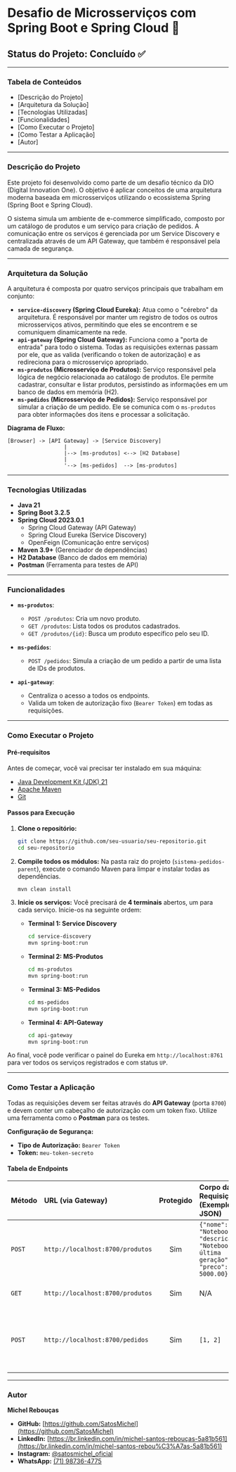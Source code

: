 # Desafio de Microsserviços com Spring Boot e Spring Cloud 🚀

## Status do Projeto: Concluído ✅

-----

### Tabela de Conteúdos

  * [Descrição do Projeto]
  * [Arquitetura da Solução]
  * [Tecnologias Utilizadas]
  * [Funcionalidades]
  * [Como Executar o Projeto]
  * [Como Testar a Aplicação]
  * [Autor]

-----

### Descrição do Projeto

Este projeto foi desenvolvido como parte de um desafio técnico da DIO (Digital Innovation One). O objetivo é aplicar conceitos de uma arquitetura moderna baseada em microsserviços utilizando o ecossistema Spring (Spring Boot e Spring Cloud).

O sistema simula um ambiente de e-commerce simplificado, composto por um catálogo de produtos e um serviço para criação de pedidos. A comunicação entre os serviços é gerenciada por um Service Discovery e centralizada através de um API Gateway, que também é responsável pela camada de segurança.

-----

### Arquitetura da Solução

A arquitetura é composta por quatro serviços principais que trabalham em conjunto:

  * **`service-discovery` (Spring Cloud Eureka):** Atua como o "cérebro" da arquitetura. É responsável por manter um registro de todos os outros microsserviços ativos, permitindo que eles se encontrem e se comuniquem dinamicamente na rede.
  * **`api-gateway` (Spring Cloud Gateway):** Funciona como a "porta de entrada" para todo o sistema. Todas as requisições externas passam por ele, que as valida (verificando o token de autorização) e as redireciona para o microsserviço apropriado.
  * **`ms-produtos` (Microsserviço de Produtos):** Serviço responsável pela lógica de negócio relacionada ao catálogo de produtos. Ele permite cadastrar, consultar e listar produtos, persistindo as informações em um banco de dados em memória (H2).
  * **`ms-pedidos` (Microsserviço de Pedidos):** Serviço responsável por simular a criação de um pedido. Ele se comunica com o `ms-produtos` para obter informações dos itens e processar a solicitação.

**Diagrama de Fluxo:**

```
[Browser] -> [API Gateway] -> [Service Discovery]
                  |
                  |--> [ms-produtos] <--> [H2 Database]
                  |
                  '--> [ms-pedidos]  --> [ms-produtos]
```

-----

### Tecnologias Utilizadas

  - **Java 21**
  - **Spring Boot 3.2.5**
  - **Spring Cloud 2023.0.1**
      - Spring Cloud Gateway (API Gateway)
      - Spring Cloud Eureka (Service Discovery)
      - OpenFeign (Comunicação entre serviços)
  - **Maven 3.9+** (Gerenciador de dependências)
  - **H2 Database** (Banco de dados em memória)
  - **Postman** (Ferramenta para testes de API)

-----

### Funcionalidades

  - **`ms-produtos`**:

      - `POST /produtos`: Cria um novo produto.
      - `GET /produtos`: Lista todos os produtos cadastrados.
      - `GET /produtos/{id}`: Busca um produto específico pelo seu ID.

  - **`ms-pedidos`**:

      - `POST /pedidos`: Simula a criação de um pedido a partir de uma lista de IDs de produtos.

  - **`api-gateway`**:

      - Centraliza o acesso a todos os endpoints.
      - Valida um token de autorização fixo (`Bearer Token`) em todas as requisições.

-----

### Como Executar o Projeto

#### Pré-requisitos

Antes de começar, você vai precisar ter instalado em sua máquina:

  - [Java Development Kit (JDK) 21](https://www.oracle.com/java/technologies/downloads/%23jdk21-windows)
  - [Apache Maven](https://maven.apache.org/download.cgi)
  - [Git](https://git-scm.com/downloads)

#### Passos para Execução

1.  **Clone o repositório:**

    ```bash
    git clone https://github.com/seu-usuario/seu-repositorio.git
    cd seu-repositorio
    ```

2.  **Compile todos os módulos:**
    Na pasta raiz do projeto (`sistema-pedidos-parent`), execute o comando Maven para limpar e instalar todas as dependências.

    ```bash
    mvn clean install
    ```

3.  **Inicie os serviços:**
    Você precisará de **4 terminais** abertos, um para cada serviço. Inicie-os na seguinte ordem:

      * **Terminal 1: Service Discovery**
        ```bash
        cd service-discovery
        mvn spring-boot:run
        ```
      * **Terminal 2: MS-Produtos**
        ```bash
        cd ms-produtos
        mvn spring-boot:run
        ```
      * **Terminal 3: MS-Pedidos**
        ```bash
        cd ms-pedidos
        mvn spring-boot:run
        ```
      * **Terminal 4: API-Gateway**
        ```bash
        cd api-gateway
        mvn spring-boot:run
        ```

Ao final, você pode verificar o painel do Eureka em `http://localhost:8761` para ver todos os serviços registrados e com status `UP`.

-----

### Como Testar a Aplicação

Todas as requisições devem ser feitas através do **API Gateway** (porta `8700`) e devem conter um cabeçalho de autorização com um token fixo. Utilize uma ferramenta como o **Postman** para os testes.

**Configuração de Segurança:**

  - **Tipo de Autorização:** `Bearer Token`
  - **Token:** `meu-token-secreto`

#### Tabela de Endpoints

| Método | URL (via Gateway) | Protegido | Corpo da Requisição (Exemplo JSON) | Descrição |
| :--- | :--- | :---: | :--- | :--- |
| `POST` | `http://localhost:8700/produtos` | Sim | `{"nome": "Notebook", "descricao": "Notebook de última geração", "preco": 5000.00}` | Cria um novo produto. |
| `GET` | `http://localhost:8700/produtos` | Sim | N/A | Lista todos os produtos. |
| `POST` | `http://localhost:8700/pedidos` | Sim | `[1, 2]` | Cria um novo pedido com os produtos de ID 1 e 2. |

-----

### Autor

**Michel Rebouças**

  * **GitHub:** [https://github.com/SatosMichel](https://github.com/SatosMichel)
  * **LinkedIn:** [https://br.linkedin.com/in/michel-santos-rebouças-5a81b561](https://br.linkedin.com/in/michel-santos-rebou%C3%A7as-5a81b561)
  * **Instagram:** [@satosmichel\_oficial](https://www.instagram.com/satosmichel_oficial)
  * **WhatsApp:** [(71) 98736-4775](https://web.whatsapp.com/send?phone=557187364775)